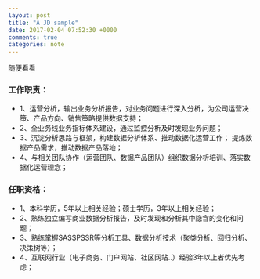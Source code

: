 ```yaml
---
layout: post
title: "A JD sample"
date: 2017-02-04 07:52:30 +0000
comments: true
categories: note
---
```


随便看看
<!-- more -->

### 工作职责：
* 1、运营分析，输出业务分析报告，对业务问题进行深入分析，为公司运营决策、产品方向、销售策略提供数据支持；
* 2、全业务线业务指标体系建设，通过监控分析及时发现业务问题；
* 3、沉淀分析思路与框架，构建数据分析体系、推动数据化运营工作； 提炼数据产品需求，推动数据产品落地；
* 4、与相关团队协作（运营团队、数据产品团队）组织数据分析培训、落实数据化运营理念；

### 任职资格：
* 1、本科学历，5年以上相关经验；硕士学历，3年以上相关经验；
* 2、熟练独立编写商业数据分析报告，及时发现和分析其中隐含的变化和问题；
* 3、熟练掌握SASSPSSR等分析工具、数据分析技术（聚类分析、回归分析、决策树等）；
* 4、互联网行业（电子商务、门户网站、社区网站..）经验3年以上者优先考虑； 
